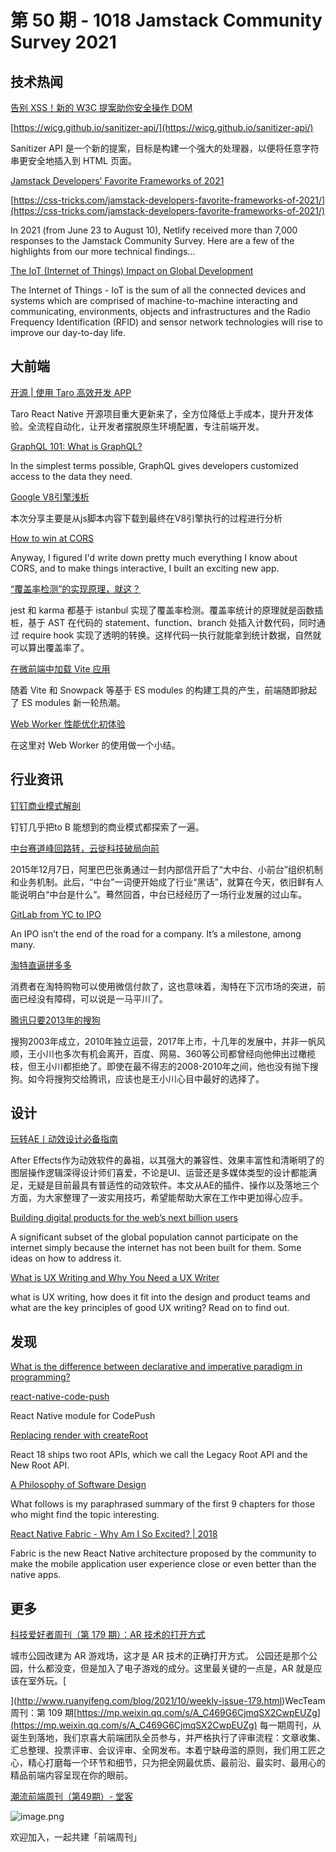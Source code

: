 # 第 50 期 - 1018 Jamstack Community Survey 2021
## 技术热闻
[告别 XSS！新的 W3C 提案助你安全操作 DOM](https://mp.weixin.qq.com/s/obxkffBekwBofTDD_jwVNg)


[https://wicg.github.io/sanitizer-api/](https://wicg.github.io/sanitizer-api/)

Sanitizer API 是一个新的提案，目标是构建一个强大的处理器，以便将任意字符串更安全地插入到 HTML 页面。

[Jamstack Developers’ Favorite Frameworks of 2021](https://jamstack.org/survey/2021/)


[https://css-tricks.com/jamstack-developers-favorite-frameworks-of-2021/](https://css-tricks.com/jamstack-developers-favorite-frameworks-of-2021/)

In 2021 (from June 23 to August 10), Netlify received more than 7,000 responses to the Jamstack Community Survey. Here are a few of the highlights from our more technical findings…

[The IoT (Internet of Things) Impact on Global Development](https://www.theinternetofthings.eu/iot-internet-things-impact-global-development)

The Internet of Things - IoT is the sum of all the connected devices and systems which are comprised of machine-to-machine interacting and communicating, environments, objects and infrastructures and the Radio Frequency Identification (RFID) and sensor network technologies will rise to improve our day-to-day life.

## 大前端
[开源 | 使用 Taro 高效开发 APP](https://mp.weixin.qq.com/s/D2781PlmDgL4fpZWUCbxQg)

Taro React Native 开源项目重大更新来了，全方位降低上手成本，提升开发体验。全流程自动化，让开发者摆脱原生环境配置，专注前端开发。

[GraphQL 101: What is GraphQL?](https://dgraph.io/blog/post/what-is-gql/)

In the simplest terms possible, GraphQL gives developers customized access to the data they need.

[Google V8引擎浅析](https://mp.weixin.qq.com/s/4nSZprltPcVV3yEl5Hawiw)

本次分享主要是从js脚本内容下载到最终在V8引擎执行的过程进行分析

[How to win at CORS](https://jakearchibald.com/2021/cors/)

Anyway, I figured I'd write down pretty much everything I know about CORS, and to make things interactive, I built an exciting new app.

[“覆盖率检测”的实现原理，就这？](https://mp.weixin.qq.com/s/ceqs5OmrdZhdwELFvelV1A)

jest 和 karma 都基于 istanbul 实现了覆盖率检测。覆盖率统计的原理就是函数插桩，基于 AST 在代码的 statement、function、branch 处插入计数代码，同时通过 require hook 实现了透明的转换。这样代码一执行就能拿到统计数据，自然就可以算出覆盖率了。

[在微前端中加载 Vite 应用](https://mp.weixin.qq.com/s/65fqVFLVhlU3yBRK5-5FIg)

随着 Vite 和 Snowpack 等基于 ES modules 的构建工具的产生，前端随即掀起了 ES modules 新一轮热潮。

[Web Worker 性能优化初体验](https://mp.weixin.qq.com/s/IJHI9JB3nMQPi46b6yGVWw)

在这里对 Web Worker 的使用做一个小结。

## 行业资讯
[钉钉商业模式解剖](https://mp.weixin.qq.com/s/psmWaDcN2gqRCDPhaKeK8Q)

钉钉几乎把to B 能想到的商业模式都探索了一遍。

[中台赛道峰回路转，云徙科技破局向前](https://mp.weixin.qq.com/s/NKtXjIA724sokAvAEgASUg)

2015年12月7日，阿里巴巴张勇通过一封内部信开启了“大中台、小前台”组织机制和业务机制。此后，“中台”一词便开始成了行业“黑话”，就算在今天，依旧鲜有人能说明白“中台是什么”。蓦然回首，中台已经经历了一场行业发展的过山车。

[GitLab from YC to IPO](https://blog.ycombinator.com/gitlab-from-yc-to-ipo/)

An IPO isn’t the end of the road for a company. It’s a milestone, among many.

[淘特直逼拼多多](https://mp.weixin.qq.com/s/4HrslTPZiYpp-sX1GUe2Zg)

消费者在淘特购物可以使用微信付款了，这也意味着，淘特在下沉市场的突进，前面已经没有障碍，可以说是一马平川了。

[腾讯只要2013年的搜狗](https://mp.weixin.qq.com/s/tlxKFevNk-FdQ-tqgF5EEQ)

搜狗2003年成立，2010年独立运营，2017年上市，十几年的发展中，并非一帆风顺，王小川也多次有机会离开，百度、网易、360等公司都曾经向他伸出过橄榄枝，但王小川都拒绝了。即使在最不得志的2008-2010年之间，他也没有抛下搜狗。如今将搜狗交给腾讯，应该也是王小川心目中最好的选择了。

## 设计
[玩转AE丨动效设计必备指南](https://mp.weixin.qq.com/s/_GVSjWHv_4FaxJXjoTG7oQ)

After Effects作为动效软件的鼻祖，以其强大的兼容性、效果丰富性和清晰明了的图层操作逻辑深得设计师们喜爱，不论是UI、运营还是多媒体类型的设计都能满足，无疑是目前最具有普适性的动效软件。本文从AE的插件、操作以及落地三个方面，为大家整理了一波实用技巧，希望能帮助大家在工作中更加得心应手。

[Building digital products for the web’s next billion users](https://uxmag.com/articles/building-digital-products-for-the-web%E2%80%99s-next-billion-users)

A significant subset of the global population cannot participate on the internet simply because the internet has not been built for them. Some ideas on how to address it.

[What is UX Writing and Why You Need a UX Writer](https://www.uxpin.com/studio/blog/what-is-ux-writing/)

what is UX writing, how does it fit into the design and product teams and what are the key principles of good UX writing? Read on to find out.

## 发现
[What is the difference between declarative and imperative paradigm in programming?](https://stackoverflow.com/questions/1784664/what-is-the-difference-between-declarative-and-imperative-paradigm-in-programmin)


[react-native-code-push](https://github.com/microsoft/react-native-code-push)

React Native module for CodePush

[Replacing render with createRoot](https://github.com/reactwg/react-18/discussions/5)

React 18 ships two root APIs, which we call the Legacy Root API and the New Root API.

[A Philosophy of Software Design](https://toranbillups.com/blog/archive/2021/10/05/philosophy-of-software-design/)

What follows is my paraphrased summary of the first 9 chapters for those who might find the topic interesting.

[React Native Fabric - Why Am I So Excited? | 2018](https://www.qed42.com/insights/coe/javascript/react-native-fabric-why-am-i-so-excited)

Fabric is the new React Native architecture proposed by the community to make the mobile application user experience close or even better than the native apps. 



## 更多
[科技爱好者周刊（第 179 期）：AR 技术的打开方式](http://www.ruanyifeng.com/blog/2021/10/weekly-issue-179.html)

城市公园改建为 AR 游戏场，这才是 AR 技术的正确打开方式。 公园还是那个公园，什么都没变，但是加入了电子游戏的成分。这里最关键的一点是，AR 就是应该在室外玩。[

](http://www.ruanyifeng.com/blog/2021/10/weekly-issue-179.html)WecTeam 周刊：第 109 期[https://mp.weixin.qq.com/s/A_C469G6CjmqSX2CwpEUZg](https://mp.weixin.qq.com/s/A_C469G6CjmqSX2CwpEUZg)
每一期周刊，从诞生到落地，我们京喜大前端团队全员参与，并严格执行了评审流程：文章收集、汇总整理、投票评审、会议评审、全网发布。本着宁缺毋滥的原则，我们用工匠之心，精心打磨每一个环节和细节，只为把全网最优质、最前沿、最实时、最用心的精品前端内容呈现在你的眼前。

[潮流前端周刊（第49期）- 堂客](https://mp.weixin.qq.com/s/WS31lU1C0txYT4mlg3C9Cg)

![image.png](https://cdn.nlark.com/yuque/0/2020/png/85771/1605930034828-7fc81343-651f-4a15-8465-eebe5a23cf61.png#height=31&id=C5Hpa&margin=%5Bobject%20Object%5D&name=image.png&originHeight=90&originWidth=2186&originalType=binary&ratio=1&size=14325&status=done&style=none&width=746)


欢迎加入，一起共建「前端周刊」
